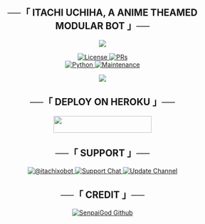 <h2 align="center">
    ──「 ITACHI UCHIHA, A ANIME THEAMED MODULAR BOT 」──
</h2>

<p align="center">
  <img src="https://telegra.ph/file/801a4deafb4ab36c7ba70.jpg">
</p>

<p align="center">
  <a href="https://github.com/SOME-1HING/yor-froger-bot/blob/main/LICENSE"> <img src="https://img.shields.io/badge/License-GPLv3-blueviolet?style=for-the-badge" alt="License" /> </a>
  <a href="https://makeapullrequest.com"> <img src="https://img.shields.io/badge/PRs-Welcome-yellow?style=for-the-badge" alt="PRs" /></a></br>
  <a href="https://www.python.org/"> <img src="https://img.shields.io/badge/Made%20With-Python-orange?style=for-the-badge&logo=python" alt="Python" /> </a>
  <a href="https://github.com/SOME-1HING/yor-froger-bot"> <img src="https://img.shields.io/badge/Maintained-Yes-lightgrey?style=for-the-badge" alt="Maintenance" /> </a>
</p>

<p align="center">
  <img src="https://telegra.ph/file/801a4deafb4ab36c7ba70.jpg">
</p>

<h2 align="center">
    ──「 DEPLOY ON HEROKU 」──
</h2>

<p align="center"><a href="https://heroku.com/deploy?template=https://github.com/voidxtoxic/kita"> <img src="https://img.shields.io/badge/Deploy%20To%20Heroku-purple?style=for-the-badge&logo=heroku" width="220" height="38.45"/></a></p>


<h2 align="center">
    ──「 SUPPORT 」──
</h2>

<p align="center">
<a href= "http://t.me/fed999wd"> <img src="https://img.shields.io/badge/KitaxRobot-BOT-green?style=for-the-badge&logo=telegram" alt=@itachixobot on Telegram" /> </a>
<a href= "https://t.me/itachixobot_support"> <img src="https://img.shields.io/badge/Support-Chat-green?style=for-the-badge&logo=telegram" alt="Support Chat" /> </a>
<a href="https://t.me/fed999wrld"> <img src="https://img.shields.io/badge/Update-Channel-green?style=for-the-badge&logo=telegram" alt="Update Channel" /> </a>
</p>

<h2 align="center">
    ──「 CREDIT 」──
</h2>

<p align="center">
<a href="https://github.com/SenpaiGod"> <img src="https://img.shields.io/badge/SenpaiGod-Github-magenta?style=for-the-badge&logo=github" alt="SenpaiGod Github" /> </a>
<a href="https://github.com&logo=github" alt="Ryu120 Github" /> </a>

